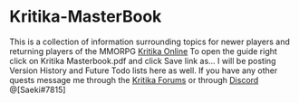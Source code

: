 # Kritika-MasterBook
This is a collection of information surrounding topics for newer players and returning players of the MMORPG [Kritika Online](https://kritika.enmasse.com/) 
To open the guide right click on Kritika Masterbook.pdf and click Save link as... I will be posting Version History and Future Todo lists here as well.
If you have any other quests message me through the [Kritika Forums](https://forums.enmasse.com/kritika/profile/Saekii) or through [Discord](https://discordapp.com/) @[Saeki#7815] 
